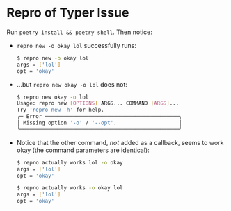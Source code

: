 # Repro of Typer Issue

Run `poetry install && poetry shell`. Then notice:

- `repro new -o okay lol` successfully runs:

    ```bash
    $ repro new -o okay lol
    args = ['lol']
    opt = 'okay'
    ```

- ...but `repro new okay -o lol` does not:

    ```bash
    $ repro new okay -o lol
    Usage: repro new [OPTIONS] ARGS... COMMAND [ARGS]...
    Try 'repro new -h' for help.
    ╭─ Error ───────────────────────────────────────────╮
    │ Missing option '-o' / '--opt'.                    │
    ╰───────────────────────────────────────────────────╯
    ```

- Notice that the other command, _not_ added as a callback, seems to work okay (the command parameters are identical):

    ```bash
    $ repro actually works lol -o okay
    args = ['lol']
    opt = 'okay'

    $ repro actually works -o okay lol
    args = ['lol']
    opt = 'okay'
    ```
